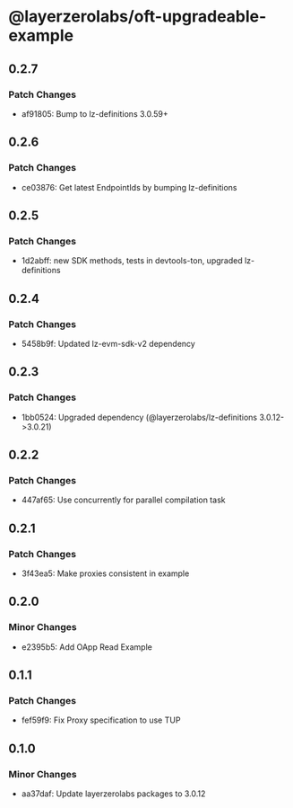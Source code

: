 # @layerzerolabs/oft-upgradeable-example

## 0.2.7

### Patch Changes

- af91805: Bump to lz-definitions 3.0.59+

## 0.2.6

### Patch Changes

- ce03876: Get latest EndpointIds by bumping lz-definitions

## 0.2.5

### Patch Changes

- 1d2abff: new SDK methods, tests in devtools-ton, upgraded lz-definitions

## 0.2.4

### Patch Changes

- 5458b9f: Updated lz-evm-sdk-v2 dependency

## 0.2.3

### Patch Changes

- 1bb0524: Upgraded dependency (@layerzerolabs/lz-definitions 3.0.12->3.0.21)

## 0.2.2

### Patch Changes

- 447af65: Use concurrently for parallel compilation task

## 0.2.1

### Patch Changes

- 3f43ea5: Make proxies consistent in example

## 0.2.0

### Minor Changes

- e2395b5: Add OApp Read Example

## 0.1.1

### Patch Changes

- fef59f9: Fix Proxy specification to use TUP

## 0.1.0

### Minor Changes

- aa37daf: Update layerzerolabs packages to 3.0.12
